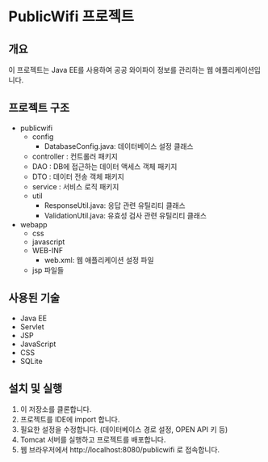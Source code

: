 # PublicWifi 프로젝트

## 개요
이 프로젝트는 Java EE를 사용하여 공공 와이파이 정보를 관리하는 웹 애플리케이션입니다.

## 프로젝트 구조
- publicwifi
  - config
    - DatabaseConfig.java: 데이터베이스 설정 클래스
  - controller : 컨트롤러 패키지
  - DAO : DB에 접근하는 데이터 액세스 객체 패키지
  - DTO : 데이터 전송 객체 패키지
  - service : 서비스 로직 패키지
  - util
    - ResponseUtil.java: 응답 관련 유틸리티 클래스
    - ValidationUtil.java: 유효성 검사 관련 유틸리티 클래스
- webapp
  - css
  - javascript
  - WEB-INF
    - web.xml: 웹 애플리케이션 설정 파일
  - jsp 파일들
## 사용된 기술
- Java EE
- Servlet
- JSP
- JavaScript
- CSS
- SQLite
## 설치 및 실행
1. 이 저장소를 클론합니다.
2. 프로젝트를 IDE에 import 합니다.
3. 필요한 설정을 수정합니다. (데이터베이스 경로 설정, OPEN API 키 등)
4. Tomcat 서버를 실행하고 프로젝트를 배포합니다.
5. 웹 브라우저에서 http://localhost:8080/publicwifi 로 접속합니다.
